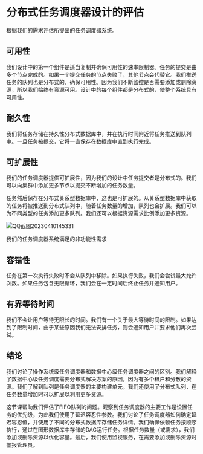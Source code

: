 # 分布式任务调度器设计的评估

根据我们的需求评估所提出的任务调度器系统。

## 可用性

我们设计中的第一个组件是适当复制并确保可用性的速率限制器。任务的提交是由多个节点完成的。如果一个提交任务的节点失败了，其他节点会代替它。我们推送任务的队列也是分布式的，确保可用性。因为我们不断监控是否需要添加或删除资源，所以我们始终有资源可用。设计中的每个组件都是分布式的，使整个系统具有可用性。

## 耐久性

我们将任务存储在持久性分布式数据库中，并在执行时间附近将任务推送到队列中。一旦任务被提交，它将一直保存在数据库中直到执行完成。

## 可扩展性

我们的任务调度器提供可扩展性，因为我们的设计中任务提交者是分布式的。我们可以向集群中添加更多节点以提交不断增加的任务数量。

任务然后保存在分布式关系型数据库中，这也是可扩展的。从关系型数据库中获取的任务将被推送到分布式队列中，随着任务数量的增加，队列也会扩展。我们可以为不同类型的任务添加更多队列。我们还可以根据资源需求比例添加更多资源。

![QQ截图20230410145331](/img/23-Distributed%20Task%20Scheduler/QQ%E6%88%AA%E5%9B%BE20230410145331.png)

我们的任务调度器系统满足的非功能性需求

## 容错性

任务在第一次执行失败时不会从队列中移除。如果执行失败，我们会尝试最大允许次数。如果任务包含无限循环，我们会在一定时间后终止任务并通知用户。

## 有界等待时间

我们不会让用户等待无限长的时间。我们有一个关于最大等待时间的限制。如果达到了限制时间，由于某些原因我们无法安排任务，则会通知用户并要求他们再次尝试。

## 结论

我们讨论了操作系统级任务调度器和数据中心级任务调度器之间的区别。我们解释了数据中心级任务调度需要分布式解决方案的原因，因为有多个租户和分散的资源。我们了解到队列是任务调度器的主要构建单元。我们还使用了分布式队列，在任务数量增加时可以扩展以利用更多资源。

这节课帮助我们评估了FIFO队列的问题。观察到任务调度器的主要工作是设置任务的优先级，为此我们使用了延迟容忍性参数。我们讨论了任务调度器如何确定延迟容忍值，并使用了不同的分布式数据库存储任务详情。我们确保依赖任务按顺序执行，通过在图形数据库中存储的DAG运行任务。根据任务数量（或需求），我们添加或删除资源以优化容量。最后，我们使用监视服务，在需要添加或删除资源时警报管理员。